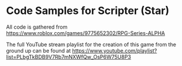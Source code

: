 # Code Samples for Scripter (Star)

All code is gathered from
https://www.roblox.com/games/9775652302/RPG-Series-ALPHA

The full YouTube stream playlist for the creation of this game from the ground up can be found at
https://www.youtube.com/playlist?list=PLbgTkBDB9V7Rb7mNXWfQw_OsP6W75U8P3
